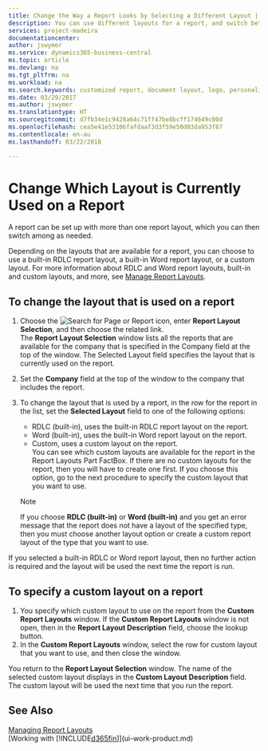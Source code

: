 ```yaml
---
title: Change the Way a Report Looks by Selecting a Different Layout | Microsoft Docs
description: You can use different layouts for a report, and switch between layouts to change how a report looks.
services: project-madeira
documentationcenter: 
author: jswymer
ms.service: dynamics365-business-central
ms.topic: article
ms.devlang: na
ms.tgt_pltfrm: na
ms.workload: na
ms.search.keywords: customized report, document layout, logo, personalize
ms.date: 03/29/2017
ms.author: jswymer
ms.translationtype: HT
ms.sourcegitcommit: d7fb34e1c9428a64c71ff47be8bcff174649c00d
ms.openlocfilehash: cea5e41e53106fafdaaf3d3f59e50d03da953f87
ms.contentlocale: en-au
ms.lasthandoff: 03/22/2018

---
```

# <a name="change-which-layout-is-currently-used-on-a-report"></a>Change Which Layout is Currently Used on a Report
A report can be set up with more than one report layout, which you can then switch among as needed.

Depending on the layouts that are available for a report, you can choose to use a built-in RDLC report layout, a built-in Word report layout, or a custom layout. For more information about RDLC and Word report layouts, built-in and custom layouts, and more, see [Manage Report Layouts](ui-manage-report-layouts.md).

## <a name="to-change-the-layout-that-is-used-on-a-report"></a>To change the layout that is used on a report
1. Choose the ![Search for Page or Report](media/ui-search/search_small.png "Search for Page or Report icon") icon, enter **Report Layout Selection**, and then choose the related link.  
   The **Report Layout Selection** window lists all the reports that are available for the company that is specified in the Company field at the top of the window. The Selected Layout field specifies the layout that is currently used on the report.
2. Set the **Company** field at the top of the window to the company that includes the report.
3. To change the layout that is used by a report, in the row for the report in the list, set the **Selected Layout** field to one of the following options:
   * RDLC (built-in), uses the built-in RDLC report layout on the report.
   * Word (built-in), uses the built-in Word report layout on the report.
   * Custom, uses a custom layout on the report.  
     You can see which custom layouts are available for the report in the Report Layouts Part FactBox. If there are no custom layouts for the report, then you will have to create one first. If you choose this option, go to the next procedure to specify the custom layout that you want to use.

    > [!NOTE]  
    >   If you choose **RDLC (built-in)** or **Word (built-in)** and you get an error message that the report does not have a layout of the specified type, then you must choose another layout option or create a custom report layout of the type that you want to use.

If you selected a built-in RDLC or Word report layout, then no further action is required and the layout will be used the next time the report is run.

## <a name="to-specify-a-custom-layout-on-a-report"></a>To specify a custom layout on a report
1. You specify which custom layout to use on the report from the **Custom Report Layouts** window. If the **Custom Report Layouts** window is not open, then in the **Report Layout Description** field, choose the lookup button.
2. In the **Custom Report Layouts** window, select the row for custom layout that you want to use, and then close the window.

You return to the **Report Layout Selection** window. The name of the selected custom layout displays in the **Custom Layout Description** field. The custom layout will be used the next time that you run the report.

## <a name="see-also"></a>See Also
[Managing Report Layouts](ui-manage-report-layouts.md)  
[Working with [!INCLUDE[d365fin](includes/d365fin_md.md)]](ui-work-product.md)

